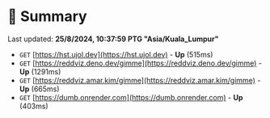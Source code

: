 # 📖 Summary
Last updated: **25/8/2024, 10:37:59 PTG "Asia/Kuala_Lumpur"**

- `GET` [https://hst.ujol.dev](https://hst.ujol.dev) - **Up** (515ms)
- `GET` [https://reddviz.deno.dev/gimme](https://reddviz.deno.dev/gimme) - **Up** (1291ms)
- `GET` [https://reddviz.amar.kim/gimme](https://reddviz.amar.kim/gimme) - **Up** (665ms)
- `GET` [https://dumb.onrender.com](https://dumb.onrender.com) - **Up** (403ms)
